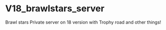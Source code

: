 # V18_brawlstars_server
Brawl stars Private server on 18 version with Trophy road and other things!
